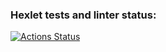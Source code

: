 ### Hexlet tests and linter status:
[![Actions Status](https://github.com/nickpauler/docker-project-74/actions/workflows/hexlet-check.yml/badge.svg)](https://github.com/nickpauler/docker-project-74/actions)